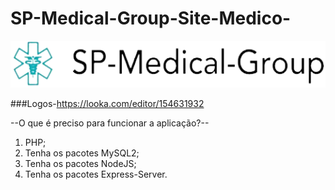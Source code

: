 # SP-Medical-Group-Site-Medico-

<img src="/views/assets/SP-Medical Group/assets/img/logo.png">

###Logos-https://looka.com/editor/154631932


--O que é preciso para funcionar a aplicação?--

1. PHP;
2. Tenha os pacotes MySQL2;
3. Tenha os pacotes NodeJS;
4. Tenha os pacotes Express-Server.

   
